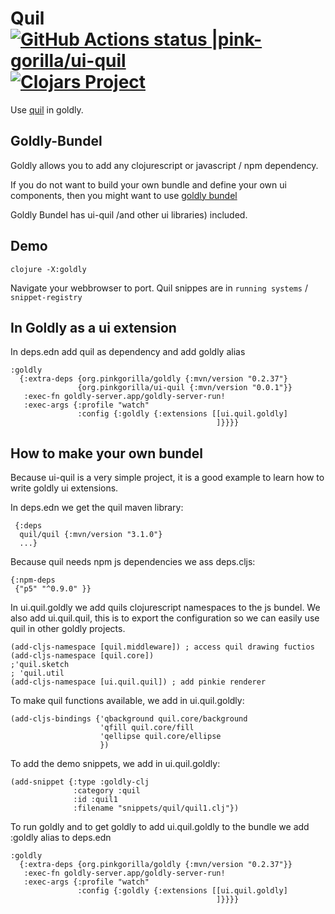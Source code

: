 # Quil [![GitHub Actions status |pink-gorilla/ui-quil](https://github.com/pink-gorilla/ui-quil/workflows/CI/badge.svg)](https://github.com/pink-gorilla/ui-quil/actions?workflow=CI)[![Clojars Project](https://img.shields.io/clojars/v/org.pinkgorilla/ui-quil.svg)](https://clojars.org/org.pinkgorilla/ui-quil)

Use [quil](http://quil.info/) in goldly.

## Goldly-Bundel

Goldly allows you to add any clojurescript or javascript / npm dependency.

If you do not want to build your own bundle and define your own ui components,
then you might want to use [goldly bundel](https://github.com/pink-gorilla/goldly-bundel)

Goldly Bundel has ui-quil /and other ui libraries) included. 

## Demo

```
clojure -X:goldly
```

Navigate your webbrowser to port. 
Quil snippes are in `running systems` / `snippet-registry`


## In Goldly as a ui extension

In deps.edn add quil as dependency and add goldly alias

```
:goldly
  {:extra-deps {org.pinkgorilla/goldly {:mvn/version "0.2.37"}
               {org.pinkgorilla/ui-quil {:mvn/version "0.0.1"}}
   :exec-fn goldly-server.app/goldly-server-run!
   :exec-args {:profile "watch"
               :config {:goldly {:extensions [[ui.quil.goldly]
                                              ]}}}}
```

## How to make your own bundel

Because ui-quil is a very simple project, it is a good example to learn
how to write goldly ui extensions.

In deps.edn we get the quil maven library:
```
 {:deps
  quil/quil {:mvn/version "3.1.0"}
  ...}
```

Because quil needs npm js dependencies we ass deps.cljs:
```
{:npm-deps
 {"p5" "^0.9.0" }}
```

In ui.quil.goldly we add quils clojurescript namespaces to the js bundel.
We also add ui.quil.quil, this is to export the configuration so we can
easily use quil in other goldly projects.
```
(add-cljs-namespace [quil.middleware]) ; access quil drawing fuctios
(add-cljs-namespace [quil.core])
;'quil.sketch
; 'quil.util
(add-cljs-namespace [ui.quil.quil]) ; add pinkie renderer
```


To make quil functions available, we add in ui.quil.goldly:
```
(add-cljs-bindings {'qbackground quil.core/background
                    'qfill quil.core/fill
                    'qellipse quil.core/ellipse
                    })
```


To add the demo snippets, we add in ui.quil.goldly:
```
(add-snippet {:type :goldly-clj
              :category :quil
              :id :quil1
              :filename "snippets/quil/quil1.clj"})
```


To run goldly and to get goldly to add ui.quil.goldly to
the bundle we add :goldly alias to deps.edn
```
:goldly
  {:extra-deps {org.pinkgorilla/goldly {:mvn/version "0.2.37"}}
   :exec-fn goldly-server.app/goldly-server-run!
   :exec-args {:profile "watch"
               :config {:goldly {:extensions [[ui.quil.goldly]
                                              ]}}}}
```



